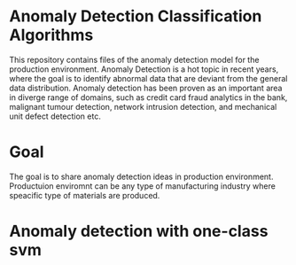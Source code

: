# Anomaly Detection Classification Algorithms
This repository contains files of the anomaly detection model for the production environment.
Anomaly Detection is a hot topic in recent years, where the goal is to identify abnormal data that are deviant from the general data distribution. Anomaly detection has been proven as an important area in diverge range of domains, such as credit card fraud analytics in the bank, malignant tumour detection, network intrusion detection, and mechanical unit defect detection etc.

# Goal 
The goal is to share anomaly detection ideas in production environment. Productuion enviromnt can be any type of manufacturing industry where speacific type of materials are produced.
# Anomaly detection with one-class svm
